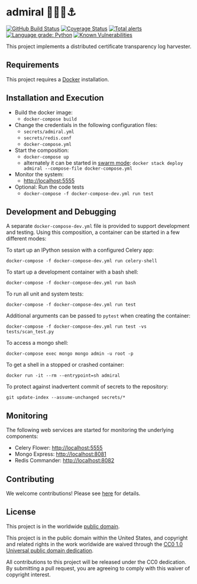 # admiral 👩‍✈️🚢⚓️ #

[![GitHub Build Status](https://github.com/cisagov/admiral/workflows/build/badge.svg)](https://github.com/cisagov/admiral/actions)
[![Coverage Status](https://coveralls.io/repos/github/cisagov/admiral/badge.svg?branch=develop)](https://coveralls.io/github/cisagov/admiral?branch=develop)
[![Total alerts](https://img.shields.io/lgtm/alerts/g/cisagov/admiral.svg?logo=lgtm&logoWidth=18)](https://lgtm.com/projects/g/cisagov/admiral/alerts/)
[![Language grade: Python](https://img.shields.io/lgtm/grade/python/g/cisagov/admiral.svg?logo=lgtm&logoWidth=18)](https://lgtm.com/projects/g/cisagov/admiral/context:python)
[![Known Vulnerabilities](https://snyk.io/test/github/cisagov/admiral/develop/badge.svg)](https://snyk.io/test/github/cisagov/admiral)

This project implements a distributed certificate transparency log harvester.

## Requirements ##

This project requires a [Docker](https://www.docker.com) installation.

## Installation and Execution ##

- Build the docker image:
  - `docker-compose build`
- Change the credentials in the following configuration files:
  - `secrets/admiral.yml`
  - `secrets/redis.conf`
  - `docker-compose.yml`
- Start the composition:
  - `docker-compose up`
  - alternately it can be started in [swarm mode](https://docs.docker.com/engine/swarm/):
  `docker stack deploy admiral --compose-file docker-compose.yml`
- Monitor the system:
  - [http://localhost:5555](http://localhost:5555)
- Optional: Run the code tests
  - `docker-compose -f docker-compose-dev.yml run test`

## Development and Debugging ##

A separate `docker-compose-dev.yml` file is provided to support development and
testing. Using this composition, a container can be started in a few different modes:

To start up an IPython session with a configured Celery app:

`docker-compose -f docker-compose-dev.yml run celery-shell`

To start up a development container with a bash shell:

`docker-compose -f docker-compose-dev.yml run bash`

To run all unit and system tests:

`docker-compose -f docker-compose-dev.yml run test`

Additional arguments can be passed to `pytest` when creating the container:

`docker-compose -f docker-compose-dev.yml run test -vs tests/scan_test.py`

To access a mongo shell:

`docker-compose exec mongo mongo admin -u root -p`

To get a shell in a stopped or crashed container:

`docker run -it --rm --entrypoint=sh admiral`

To protect against inadvertent commit of secrets to the repository:

`git update-index --assume-unchanged secrets/*`

## Monitoring ##

The following web services are started for monitoring the underlying components:

- Celery Flower: [http://localhost:5555](http://localhost:5555)
- Mongo Express: [http://localhost:8081](http://localhost:8081)
- Redis Commander: [http://localhost:8082](http://localhost:8082)

## Contributing ##

We welcome contributions!  Please see [here](CONTRIBUTING.md) for
details.

## License ##

This project is in the worldwide [public domain](LICENSE).

This project is in the public domain within the United States, and
copyright and related rights in the work worldwide are waived through
the [CC0 1.0 Universal public domain
dedication](https://creativecommons.org/publicdomain/zero/1.0/).

All contributions to this project will be released under the CC0
dedication. By submitting a pull request, you are agreeing to comply
with this waiver of copyright interest.
